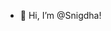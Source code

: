 - 👋 Hi, I’m @Snigdha! 

<!---
SnigdhaC1996/SnigdhaC1996 is a ✨ special ✨ repository because its `README.md` (this file) appears on your GitHub profile.
You can click the Preview link to take a look at your changes.
--->
